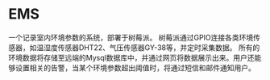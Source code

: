 # EMS
一个记录室内环境参数的系统，部署于树莓派。
树莓派通过GPIO连接各类环境传感器，如温湿度传感器DHT22、气压传感器GY-38等，并定时采集数据。
所有的环境数据将存储至远端的Mysql数据库中，并通过网页将数据展示出来。用户还能够设置相关的告警，当某个环境参数超出阈值时，将通过短信和邮件通知用户。
